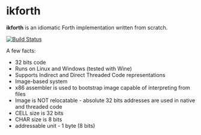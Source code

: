 # ikforth

**ikforth** is an idiomatic Forth implementation written from scratch.

[![Build Status](https://travis-ci.org/ikysil/ikforth.svg?branch=master)](https://travis-ci.org/ikysil/ikforth)

A few facts:
* 32 bits code
* Runs on Linux and Windows (tested with Wine)
* Supports Indirect and Direct Threaded Code representations
* Image-based system
* x86 assembler is used to bootstrap image capable of interpreting from files
* Image is NOT relocatable - absolute 32 bits addresses are used in native and threaded code
* CELL size is 32 bits
* CHAR size is 8 bits
* addressable unit - 1 byte (8 bits)
